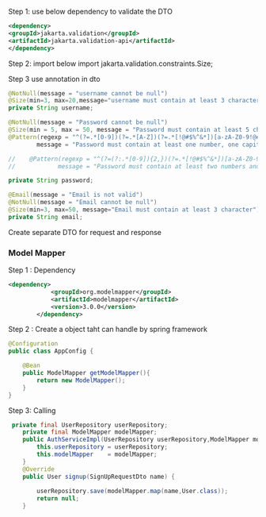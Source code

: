 Step 1: use below dependency to validate the DTO
```xml
<dependency>
<groupId>jakarta.validation</groupId>
<artifactId>jakarta.validation-api</artifactId>
</dependency>
```

Step 2: import below
import jakarta.validation.constraints.Size;

Step 3 use annotation in dto

```java
@NotNull(message = "username cannot be null")
@Size(min=3, max=20,message="username must contain at least 3 character")
private String username;

@NotNull(message = "Password cannot be null")
@Size(min = 5, max = 50, message = "Password must contain at least 5 characters")
@Pattern(regexp = "^(?=.*[0-9])(?=.*[A-Z])(?=.*[!@#$%^&*])[a-zA-Z0-9!@#$%^&*]+$",
        message = "Password must contain at least one number, one capital letter, and one special character")

//    @Pattern(regexp = "^(?=(?:.*[0-9]){2,})(?=.*[!@#$%^&*])[a-zA-Z0-9!@#$%^&*]+$",
//            message = "Password must contain at least two numbers and one special character")

private String password;

@Email(message = "Email is not valid")
@NotNull(message = "Email cannot be null")
@Size(min=3, max=50, message="Email must contain at least 3 character")
private String email;

```

Create separate DTO for request and response


### Model Mapper
Step 1 : Dependency
```xml
<dependency>
            <groupId>org.modelmapper</groupId>
            <artifactId>modelmapper</artifactId>
            <version>3.0.0</version>
        </dependency>
```

Step 2 : Create a object taht can handle by spring framework
```java
@Configuration
public class AppConfig {

    @Bean
    public ModelMapper getModelMapper(){
        return new ModelMapper();
    }
}


```

Step 3: Calling
```Java
 private final UserRepository userRepository;
    private final ModelMapper modelMapper;
    public AuthServiceImpl(UserRepository userRepository,ModelMapper modelMapper) {
        this.userRepository = userRepository;
        this.modelMapper    = modelMapper;
    }
    @Override
    public User signup(SignUpRequestDto name) {
        
        userRepository.save(modelMapper.map(name,User.class));
        return null;
    }
```